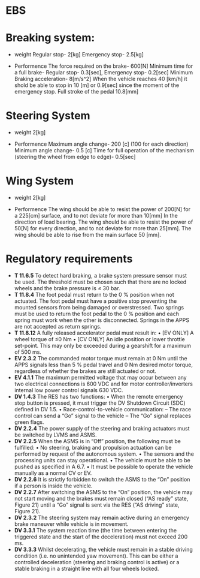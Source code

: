 # EBS
# Breaking system:
- weight
Regular stop- 2[kg]
Emergency stop- 2.5[kg]

- Performence
The force required on the brake- 600[N]
Minimum time for a full brake- Regular stop- 0.3[sec], Emergency stop- 0.2[sec]
Minimum Braking acceleration- 8[m/s^2]
When the vehicle reaches 40 [km/h] it shold be able to stop in 10 [m] or 0.9[sec] since the moment of the emergency stop.
Full stroke of the pedal 10.8[mm]
# Steering System
- weight
2[kg]

- Performence
Maximum angle change- 200 [c] (100 for each direction)
Minimum angle change- 0.5 [c]
Time for full operation of the mechanism (steering the wheel from edge to edge)- 0.5[sec]
# Wing System
- weight
2[kg]

- Performence
The wing should be able to resist the power of 200[N] for a 225[cm] surface, and to not deviate for more than 10[mm] In the direction of load bearing.
The wing should be able to resist the power of 50[N] for every direction, and to not deviate for more than 25[mm].
The wing should be able to rise from the main surface 50 [mm].
# Regulatory requirements
- **T 11.6.5** To detect hard braking, a brake system pressure sensor must be used. The threshold must be chosen such that there are no locked wheels and the brake pressure is ≤ 30 bar.
- **T 11.8.4** The foot pedal must return to the 0 % position when not actuated. The foot pedal must have a positive stop preventing the mounted sensors from being damaged or overstressed. Two springs must be used to return the foot pedal to the 0 % position and each spring must work when the other is disconnected. Springs in the APPS are not accepted as return springs.
- **T 11.8.12** A fully released accelerator pedal must result in: 
• [EV ONLY] A wheel torque of ≤0 Nm 
• [CV ONLY] An idle position or lower throttle set-point. This may only be exceeded during a gearshift for a maximum of 500 ms.
- **EV 2.3.2** The commanded motor torque must remain at 0 Nm until the APPS signals less than 5 % pedal travel and 0 Nm desired motor torque, regardless of whether the brakes are still actuated or not.
- **EV 4.1.1** The maximum permitted voltage that may occur between any two electrical connections is 600 VDC and for motor controller/inverters internal low power control signals 630 VDC.
- **DV 1.4.3** The RES has two functions: 
• When the remote emergency stop button is pressed, it must trigger the DV Shutdown Circuit (SDC) defined in DV 1.5. 
• Race-control-to-vehicle communication: 
– The race control can send a “Go” signal to the vehicle 
– The “Go” signal replaces green flags.
- **DV 2.2.4** The power supply of the steering and braking actuators must be switched by LVMS and ASMS.
- **DV 2.2.5** When the ASMS is in “Off” position, the following must be fulfilled: 
• No steering, braking and propulsion actuation can be performed by request of the autonomous system. 
• The sensors and the processing units can stay operational. 
• The vehicle must be able to be pushed as specified in A 6.7. 
• It must be possible to operate the vehicle manually as a normal CV or EV. 
- **DV 2.2.6** It is strictly forbidden to switch the ASMS to the “On” position if a person is inside the vehicle. 
- **DV 2.2.7** After switching the ASMS to the “On” position, the vehicle may not start moving and the brakes must remain closed (“AS ready” state, Figure 21) until a “Go” signal is sent via the RES (“AS driving” state, Figure 21).
- **DV 2.3.2** The steering system may remain active during an emergency brake maneuver while vehicle is in movement.
- **DV 3.3.1** The system reaction time (the time between entering the triggered state and the start of the deceleration) must not exceed 200 ms. 
- **DV 3.3.3** Whilst decelerating, the vehicle must remain in a stable driving condition (i.e. no unintended yaw movement). This can be either a controlled deceleration (steering and braking control is active) or a stable braking in a straight line with all four wheels locked.
